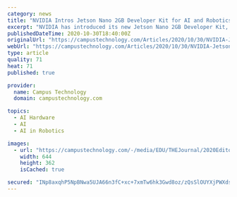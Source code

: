 ```yaml
---
category: news
title: "NVIDIA Intros Jetson Nano 2GB Developer Kit for AI and Robotics Ed"
excerpt: "NVIDIA has introduced its new Jetson Nano 2GB Developer Kit, a new system designed for “learning, building and teaching AI and robotics.” The Linux-based system is built around a 128-core NVIDIA Maxwell GPU and a 1.43 GHz quad-core ARM A57 CPU."
publishedDateTime: 2020-10-30T18:40:00Z
originalUrl: "https://campustechnology.com/Articles/2020/10/30/NVIDIA-Jetson-Nano-2GB-Developer-Kit-Teaches-AI-and-Robotics.aspx?p=1"
webUrl: "https://campustechnology.com/Articles/2020/10/30/NVIDIA-Jetson-Nano-2GB-Developer-Kit-Teaches-AI-and-Robotics.aspx?p=1"
type: article
quality: 71
heat: 71
published: true

provider:
  name: Campus Technology
  domain: campustechnology.com

topics:
  - AI Hardware
  - AI
  - AI in Robotics

images:
  - url: "https://campustechnology.com/-/media/EDU/THEJournal/2020Editorial/20201029jetson.jpg"
    width: 644
    height: 362
    isCached: true

secured: "INp8axqhP5NpBNwa5UJA66n3fC+xc+7xmTw6hk3Gwd8oz/zQsSlOUYXjPWXdsyj1Qge6nFx98gxXweMfdbqp6NunqItZVWJRX7bCVeJ+IDjs799AyEbiLF26texdItJokemy5L03DI7iWKIDduKrn9NPPLrFIVisXqTGiTo5cdQiL0LNR2LZWRNnhj3AyQU3W163/8aR/5BQZbjob3OuZPMNUHWIn11Jib3aoxb7tfCBU4RSktR4uqKeafTeVFI20FsQZYC6fFezPEJDSLWqa22GOyrucSz9qE6wv5LbfjBZrNx1/rhLzDQR/0pnqKH2cxmxrCOKRYlPX+vCRMMAys3j4sB/Wyhvn+8aki52evQ=;PdJr4wzXproKQzi/y7f9vQ=="
---
```


